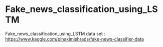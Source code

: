 # Fake_news_classification_using_LSTM
Fake_news_classification_using_LSTM
data set : https://www.kaggle.com/pinakimishrads/fake-news-classifier-data
